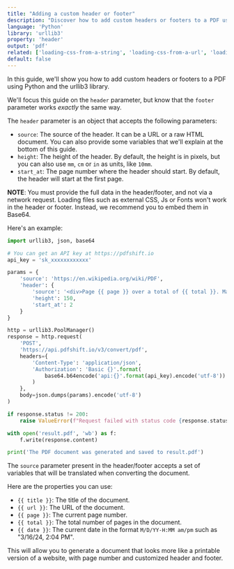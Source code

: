 ```yaml
---
title: "Adding a custom header or footer"
description: "Discover how to add custom headers or footers to a PDF using Python and the urllib3 library. This in-depth guide includes Python codes that you can easily follow and quickly generate documents with PDFShift's API."
language: 'Python'
library: 'urllib3'
property: 'header'
output: 'pdf'
related: ['loading-css-from-a-string', 'loading-css-from-a-url', 'loading-javascript-from-a-string', 'loading-javascript-from-a-url']
default: false
---
```


In this guide, we'll show you how to add custom headers or footers to a PDF using Python and the urllib3 library.

We'll focus this guide on the `header` parameter, but know that the `footer` parameter works _exactly_ the same way.

The `header` parameter is an object that accepts the following parameters:

 * `source`: The source of the header. It can be a URL or a raw HTML document. You can also provide some variables that we'll explain at the bottom of this guide.
 * `height`: The height of the header. By default, the height is in pixels, but you can also use `mm`, `cm` or `in` as units, like `10mm`.
 * `start_at`: The page number where the header should start. By default, the header will start at the first page.


**NOTE**: You must provide the full data in the header/footer, and not via a network request. Loading files such as external CSS, Js or Fonts won't work in the header or footer.
Instead, we recommend you to embed them in Base64.

Here's an example:

```python
import urllib3, json, base64

# You can get an API key at https://pdfshift.io
api_key = 'sk_xxxxxxxxxxxx'

params = {
    'source': 'https://en.wikipedia.org/wiki/PDF',
    'header': {
        'source': '<div>Page {{ page }} over a total of {{ total }}. Made on {{ date }}</div>',
        'height': 150,
        'start_at': 2
    }
}

http = urllib3.PoolManager()
response = http.request(
    'POST',
    'https://api.pdfshift.io/v3/convert/pdf',
    headers={
        'Content-Type': 'application/json',
        'Authorization': 'Basic {}'.format(
            base64.b64encode('api:{}'.format(api_key).encode('utf-8')).decode('utf-8')
        )
    },
    body=json.dumps(params).encode('utf-8')
)

if response.status != 200:
    raise ValueError(f"Request failed with status code {response.status}: {response.data.decode('utf-8')}")

with open('result.pdf', 'wb') as f:
    f.write(response.content)

print('The PDF document was generated and saved to result.pdf')
```

The `source` parameter present in the header/footer accepts a set of variables that will be translated when converting the document.

Here are the properties you can use:

 * `{{ title }}`: The title of the document.
 * `{{ url }}`: The URL of the document.
 * `{{ page }}`: The current page number.
 * `{{ total }}`: The total number of pages in the document.
 * `{{ date }}`: The current date in the format `M/D/YY-H:MM am/pm` such as "3/16/24, 2:04 PM".


This will allow you to generate a document that looks more like a printable version of a website, with page number and customized header and footer.